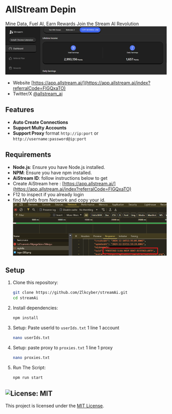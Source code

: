 # AllStream Depin
Mine Data, Fuel AI, Earn Rewards Join the Stream AI Revolution
![alt text](image-2.png)

- Website [https://app.allstream.ai/](https://app.allstream.ai/index?referralCode=FlGQxaTO)
- Twitter/X [@allstream_ai](https://x.com/allstream_ai)

## Features

- **Auto Create Connections**
- **Support Multy Accounts**
- **Support Proxy** format `http://ip:port` or `http://username:password@ip:port`

## Requirements

- **Node.js**: Ensure you have Node.js installed.
- **NPM**: Ensure you have npm installed.
- **AiStream ID**: follow instructions below to get
- Create AiStream here : [https://app.allstream.ai/](https://app.allstream.ai/index?referralCode=FlGQxaTO)
- F12 to inspect if you already login
- find MyInfo from Network and copy your id.
   ![uid](image-1.png)


## Setup

1. Clone this repository:
   ```bash
   git clone https://github.com/Zlkcyber/streamAi.git
   cd streamAi
   ```
2. Install dependencies:
   ```bash
   npm install
   ```
3. Setup: Paste userId to `userIds.txt` 1 line 1 account
   ```bash
   nano userIds.txt
   ```
4. Setup: paste proxy to `proxies.txt` 1 line 1 proxy
   ```bash
   nano proxies.txt
   ```
5. Run The Script:
   ```bash
   npm run start
   ```


## ![License: MIT](https://img.shields.io/badge/License-MIT-yellow.svg)

This project is licensed under the [MIT License](LICENSE).






